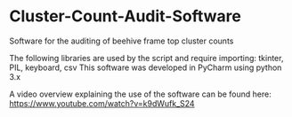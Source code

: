 # Cluster-Count-Audit-Software
Software for the auditing of beehive frame top cluster counts 

The following libraries are used by the script and require importing: tkinter, PIL, keyboard, csv
This software was developed in PyCharm using python 3.x

A video overview explaining the use of the software can be found here: https://www.youtube.com/watch?v=k9dWufk_S24
